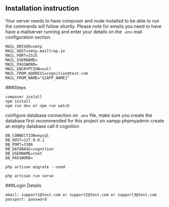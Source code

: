 ## Installation instruction

Your server needs to have composer and node installed to be able to run the commands will follow shortly.
Please note for emails you need to have have a mailserver running and enter your details on the ``` .env ``` mail configuration section.

```
MAIL_DRIVER=smtp
MAIL_HOST=smtp.mailtrap.io
MAIL_PORT=2525
MAIL_USERNAME=
MAIL_PASSWORD=
MAIL_ENCRYPTION=null
MAIL_FROM_ADDRESS=cognition@test.com
MAIL_FROM_NAME="${APP_NAME}"

```

###Steps

``` 
composer install 
npm install 
npm run dev or npm run watch 
```

configure database connection on ``` .env ``` file, make sure you create the database first recommended for this project on xampp phpmyadmin create an empty database call it cognition
```
DB_CONNECTION=mysql
DB_HOST=127.0.0.1
DB_PORT=3306
DB_DATABASE=cognition
DB_USERNAME=root
DB_PASSWORD=

```
```
php artisan migrate --seed
```
```
php artisan run serve

```

###Login Details
```
email: support1@test.com or support2@test.com or support3@test.com
passport: password

```



